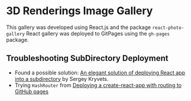 # 3D Renderings Image Gallery
This gallery was developed using React.js and the package `react-photo-gallery`
React gallery was deployed to GitPages using the `gh-pages` package.


## Troubleshooting SubDirectory Deployment
* Found a possible solution: [An elegant solution of deploying React app into a subdirectory](https://skryvets.com/blog/2018/09/20/an-elegant-solution-of-deploying-react-app-into-a-subdirectory/) by Sergey Kryvets.
* Trying `HashRouter` from [Deploying a create-react-app with routing to GitHub pages](https://levelup.gitconnected.com/deploying-a-create-react-app-with-routing-to-github-pages-f386b6ce84c2)
